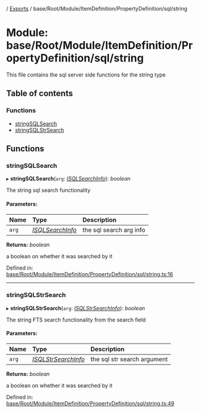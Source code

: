 [](../README.md) / [Exports](../modules.md) / base/Root/Module/ItemDefinition/PropertyDefinition/sql/string

# Module: base/Root/Module/ItemDefinition/PropertyDefinition/sql/string

This file contains the sql server side functions for the string type

## Table of contents

### Functions

- [stringSQLSearch](base_root_module_itemdefinition_propertydefinition_sql_string.md#stringsqlsearch)
- [stringSQLStrSearch](base_root_module_itemdefinition_propertydefinition_sql_string.md#stringsqlstrsearch)

## Functions

### stringSQLSearch

▸ **stringSQLSearch**(`arg`: [*ISQLSearchInfo*](../interfaces/base_root_module_itemdefinition_propertydefinition_types.isqlsearchinfo.md)): *boolean*

The string sql search functionality

#### Parameters:

Name | Type | Description |
:------ | :------ | :------ |
`arg` | [*ISQLSearchInfo*](../interfaces/base_root_module_itemdefinition_propertydefinition_types.isqlsearchinfo.md) | the sql search arg info   |

**Returns:** *boolean*

a boolean on whether it was searched by it

Defined in: [base/Root/Module/ItemDefinition/PropertyDefinition/sql/string.ts:16](https://github.com/onzag/itemize/blob/55e63f2c/base/Root/Module/ItemDefinition/PropertyDefinition/sql/string.ts#L16)

___

### stringSQLStrSearch

▸ **stringSQLStrSearch**(`arg`: [*ISQLStrSearchInfo*](../interfaces/base_root_module_itemdefinition_propertydefinition_types.isqlstrsearchinfo.md)): *boolean*

The string FTS search functionality from the search field

#### Parameters:

Name | Type | Description |
:------ | :------ | :------ |
`arg` | [*ISQLStrSearchInfo*](../interfaces/base_root_module_itemdefinition_propertydefinition_types.isqlstrsearchinfo.md) | the sql str search argument   |

**Returns:** *boolean*

a boolean on whether it was searched by it

Defined in: [base/Root/Module/ItemDefinition/PropertyDefinition/sql/string.ts:49](https://github.com/onzag/itemize/blob/55e63f2c/base/Root/Module/ItemDefinition/PropertyDefinition/sql/string.ts#L49)
